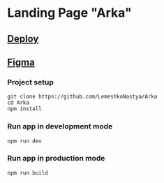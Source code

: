 # Landing Page "Arka"

## [Deploy](https://lemeshkonastya.github.io/Arka/)

## [Figma](https://www.figma.com/file/Q2OV18671jNjXseVDWnfvA/Arka?node-id=0%3A1)

### Project setup
```
git clone https://github.com/LemeshkoNastya/Arka
cd Arka
npm install
```

### Run app in development mode
```
npm run dev
```

### Run app in production mode
```
npm run build
```